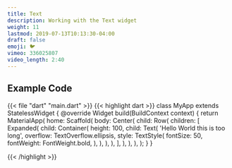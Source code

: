 ```yaml
---
title: Text
description: Working with the Text widget
weight: 11
lastmod: 2019-07-13T10:13:30-04:00
draft: false
emoji: 🐦
vimeo: 336025807
video_length: 2:40
---
```


## Example Code

{{< file "dart" "main.dart" >}} {{< highlight dart >}} class MyApp extends
StatelessWidget { @override Widget build(BuildContext context) { return
MaterialApp( home: Scaffold( body: Center( child: Row( children: <Widget>[
Expanded( child: Container( height: 100, child: Text( 'Hello World this is too
long', overflow: TextOverflow.ellipsis, style: TextStyle( fontSize: 50,
fontWeight: FontWeight.bold, ), ), ), ), ], ), ), ), ); } }

{{< /highlight >}}
